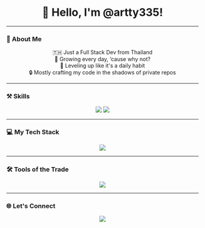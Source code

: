 <h1 align="center">👋 Hello, I'm @artty335!</h1>

---

### 🚀 About Me
<p align="center">
  🇹🇭 Just a Full Stack Dev from Thailand <br>
  💪 Growing every day, ‘cause why not? <br>
  🌱 Leveling up like it's a daily habit <br>
  🔒 Mostly crafting my code in the shadows of private repos
</p>

---

### ⚒ Skills
<p align="center">
  <img src="https://img.shields.io/badge/🥪-Front%20End-ff79c6?style=for-the-badge">
  <img src="https://img.shields.io/badge/🥗-Back%20End-8be9fd?style=for-the-badge">
</p>

---

### 💻 My Tech Stack
<p align="center">
  <a href="https://skillicons.dev">
    <img src="https://skillicons.dev/icons?i=html,css,js,react,next,tailwindcss,materialui,nodejs,express,python,linux,powershell,arduino,postgresql,mysql&theme=light" />
  </a>
</p>

---

### 🛠 Tools of the Trade
<p align="center">
  <a href="https://skillicons.dev">
    <img src="https://skillicons.dev/icons?i=git,npm,github,postgresql,mysql,nginx&theme=light" />
  </a>
</p>

---

### 🌐 Let's Connect
<p align="center">
  <a href="mailto:artty3354@gmail.com"><img src="https://img.shields.io/badge/Email-artty3354@gmail.com-D14836?style=for-the-badge&logo=gmail&logoColor=white"></a>
</p>
